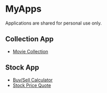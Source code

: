 # MyApps

Applications are shared for personal use only.

## Collection App

- [Movie Collection](movie)

## Stock App

- [Buy/Sell Calculator](stock/calculator)
- [Stock Price Quote](stock/quote)


